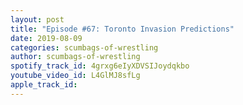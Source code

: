 ```yaml
---
layout: post
title: "Episode #67: Toronto Invasion Predictions"
date: 2019-08-09
categories: scumbags-of-wrestling
author: scumbags-of-wrestling
spotify_track_id: 4grxg6eIyXDVSIJoydqkbo
youtube_video_id: L4GlMJ8sfLg
apple_track_id: 
---
```

